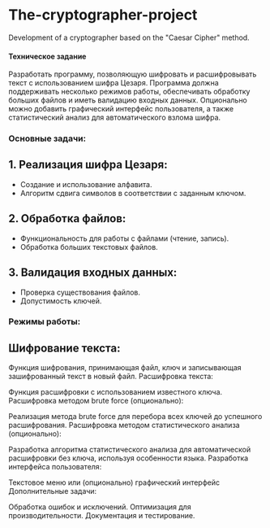 # The-cryptographer-project
Development of a cryptographer based on the "Caesar Cipher" method.

#### Техническое задание
Разработать программу, позволяющую шифровать и расшифровывать текст с использованием шифра Цезаря. Программа должна поддерживать несколько режимов работы, обеспечивать обработку больших файлов и иметь валидацию входных данных. Опционально можно добавить графический интерфейс пользователя, а также статистический анализ для автоматического взлома шифра.

### Основные задачи:

## 1. Реализация шифра Цезаря:
  - Создание и использование алфавита.
  - Алгоритм сдвига символов в соответствии с заданным ключом.
## 2. Обработка файлов:
  - Функциональность для работы с файлами (чтение, запись).
  - Обработка больших текстовых файлов.
## 3. Валидация входных данных:
  - Проверка существования файлов.
  - Допустимость ключей.

### Режимы работы:

## Шифрование текста:

Функция шифрования, принимающая файл, ключ и записывающая зашифрованный текст в новый файл.
Расшифровка текста:

Функция расшифровки с использованием известного ключа.
Расшифровка методом brute force (опционально):

Реализация метода brute force для перебора всех ключей до успешного расшифрования.
Расшифровка методом статистического анализа (опционально):

Разработка алгоритма статистического анализа для автоматической расшифровки без ключа, используя особенности языка.
Разработка интерфейса пользователя:

Текстовое меню или (опционально) графический интерфейс
Дополнительные задачи:

Обработка ошибок и исключений.
Оптимизация для производительности.
Документация и тестирование.
